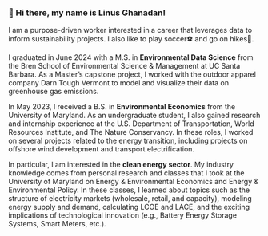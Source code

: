 ### 👋 Hi there, my name is Linus Ghanadan!

I am a purpose-driven worker interested in a career that leverages data to inform sustainability projects. I also like to play soccer⚽ and go on hikes🥾.

I graduated in June 2024 with a M.S. in **Environmental Data Science** from the Bren School of Environmental Science & Management at UC Santa Barbara. As a Master’s capstone project, I worked with the outdoor apparel company Darn Tough Vermont to model and visualize their data on greenhouse gas emissions.

In May 2023, I received a B.S. in **Environmental Economics** from the University of Maryland. As an undergraduate student, I also gained research and internship experience at the U.S. Department of Transportation, World Resources Institute, and The Nature Conservancy. In these roles, I worked on several projects related to the energy transition, including projects on offshore wind development and transport electrification.

In particular, I am interested in the **clean energy sector**. My industry knowledge comes from personal research and classes that I took at the University of Maryland on Energy & Environmental Economics and Energy & Environmental Policy. In these classes, I learned about topics such as the structure of electricity markets (wholesale, retail, and capacity), modeling energy supply and demand, calculating LCOE and LACE, and the exciting implications of technological innovation (e.g., Battery Energy Storage Systems, Smart Meters, etc.).

<!--
**linusghanadan/linusghanadan** is a ✨ _special_ ✨ repository because its `README.md` (this file) appears on your GitHub profile.

Here are some ideas to get you started:

- 🔭 I’m currently working on ...
- 🌱 I’m currently learning ...
- 👯 I’m looking to collaborate on ...
- 🤔 I’m looking for help with ...
- 💬 Ask me about ...
- 📫 How to reach me: ...
- 😄 Pronouns: ...
- ⚡ Fun fact: ...
-->

